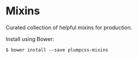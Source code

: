# Mixins

Curated collection of helpful mixins for production.

Install using Bower:

    $ bower install --save plumpcss-mixins
